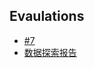 ## Evaulations

- [#7]([narrative_autoscoring_eval_report/narrative_autoscoring_eval_report.md])
- [数据探索报告](notebooks/exploration_summary.md)
